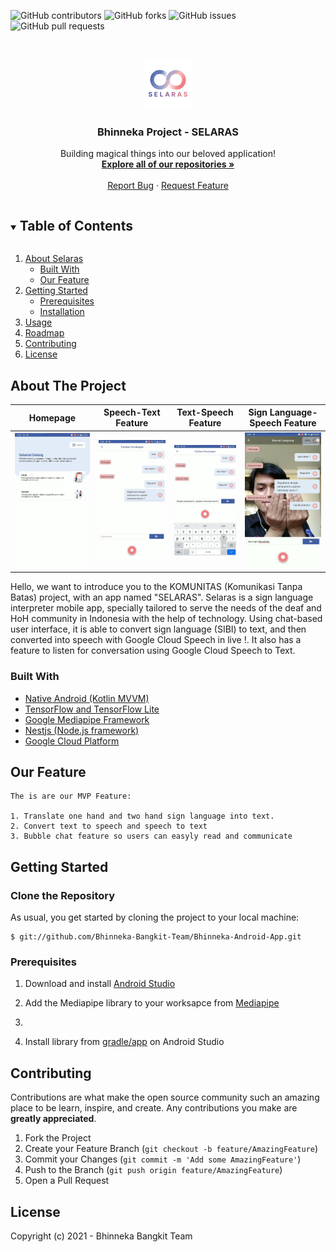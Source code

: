 
![GitHub contributors](https://img.shields.io/github/contributors/Bhinneka-Bangkit-Team/Bhinneka-Android-App) ![GitHub forks](https://img.shields.io/github/forks/Bhinneka-Bangkit-Team/Bhinneka-Android-App) ![GitHub issues](https://img.shields.io/github/issues/Bhinneka-Bangkit-Team/Bhinneka-Android-App) ![GitHub pull requests](https://img.shields.io/github/issues-pr/Bhinneka-Bangkit-Team/Bhinneka-Android-App)

<!-- PROJECT LOGO -->
<br />
<p align="center">
  <a href="https://github.com/othneildrew/Best-README-Template">
    <img src="https://github.com/Bhinneka-Bangkit-Team/Bhinneka-MachineLearning-Research/blob/main/logo.png" alt="Logo" width="80" height="80">
  </a>

  <h3 align="center">Bhinneka Project - SELARAS</h3>

  <p align="center">
    Building magical things into our beloved application!
    <br />
    <a href="https://github.com/Bhinneka-Bangkit-Team"><strong>Explore all of our repositories »</strong></a>
    <br />
    <br />
    <a href="https://github.com/othneildrew/Best-README-Template/issues">Report Bug</a>
    ·
    <a href="https://github.com/othneildrew/Best-README-Template/issues">Request Feature</a>
  </p>
</p>

<details open="open">
  <summary><h2 style="display: inline-block">Table of Contents</h2></summary>
  <ol>
    <li>
      <a href="#about-selaras">About Selaras</a>
      <ul>
        <li><a href="#built-with">Built With</a></li>
        <li><a href="#our-feature">Our Feature</a></li>
      </ul>
    </li>
    <li>
      <a href="#getting-started">Getting Started</a>
      <ul>
        <li><a href="#prerequisites">Prerequisites</a></li>
        <li><a href="#installation">Installation</a></li>
      </ul>
    </li>
    <li><a href="#usage">Usage</a></li>
    <li><a href="#roadmap">Roadmap</a></li>
    <li><a href="#contributing">Contributing</a></li>
    <li><a href="#license">License</a></li>
  </ol>
</details>

##
## About The Project
Homepage           |  Speech-Text Feature          |  Text-Speech Feature        | Sign Language-Speech Feature
:-------------------------:|:-------------------------: |:-------------------------:|:-------------------------:
![](https://github.com/Bhinneka-Bangkit-Team/Bhinneka-MachineLearning-Research/blob/main/capss4.jpg) | ![](https://github.com/Bhinneka-Bangkit-Team/Bhinneka-MachineLearning-Research/blob/main/capss3.jpg) | ![](https://github.com/Bhinneka-Bangkit-Team/Bhinneka-MachineLearning-Research/blob/main/capss2.jpg) | ![](https://github.com/Bhinneka-Bangkit-Team/Bhinneka-MachineLearning-Research/blob/main/capss1.jpg)

Hello, we want to introduce you to the KOMUNITAS (Komunikasi Tanpa Batas) project, with an app named "SELARAS". Selaras is a sign language interpreter mobile app, specially tailored to serve the needs of the deaf and HoH community in Indonesia with the help of technology. Using chat-based user interface, it is able to convert sign language (SIBI) to text, and then converted into speech with Google Cloud Speech in live !. It also has a feature to listen for conversation using Google Cloud Speech to Text.

### Built With
* [Native Android (Kotlin MVVM)](https://developer.android.com)
* [TensorFlow and TensorFlow Lite](https://tensorflow.org)
* [Google Mediapipe Framework](https://google.github.io/mediapipe/)
* [Nestjs (Node.js framework)](https://nestjs.com)
* [Google Cloud Platform](https://cloud.google.com)

## Our Feature
```
The is are our MVP Feature:

1. Translate one hand and two hand sign language into text.
2. Convert text to speech and speech to text
3. Bubble chat feature so users can easyly read and communicate
```
## Getting Started

### Clone the Repository

As usual, you get started by cloning the project to your local machine:

```
$ git://github.com/Bhinneka-Bangkit-Team/Bhinneka-Android-App.git
```

### Prerequisites


1. Download and install [Android Studio](https://developer.android.com/studio)

2. Add the Mediapipe library to your worksapce from [Mediapipe](https://google.github.io/mediapipe/getting_started/android)
3. 
4. Install library from [gradle/app](https://github.com/Bhinneka-Bangkit-Team/Bhinneka-Android-App/blob/main/app/build.gradle) on Android Studio


## Contributing

Contributions are what make the open source community such an amazing place to be learn, inspire, and create. Any contributions you make are **greatly appreciated**.

1. Fork the Project
2. Create your Feature Branch (`git checkout -b feature/AmazingFeature`)
3. Commit your Changes (`git commit -m 'Add some AmazingFeature'`)
4. Push to the Branch (`git push origin feature/AmazingFeature`)
5. Open a Pull Request

<!-- LICENSE -->
## License
Copyright (c) 2021 - Bhinneka Bangkit Team
